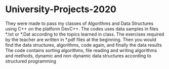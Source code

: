 # University-Projects-2020
They were made to pass my classes of Algorithms and Data Structures using C++ on the platform DevC++.
The codes uses data samples in files *.txt or *.Dat according to the topics learned in class.
The exercises required by the teacher are written in *.pdf files at the beginning. 
Then you would find the data structures, algorithms, code again, and finally the data results
The code contains sorting algorithms, file reading and writing algorithms and methods, dynamic and non-dynamic data structures according to structured programming
